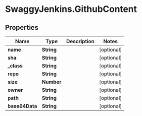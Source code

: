 # SwaggyJenkins.GithubContent

## Properties

Name | Type | Description | Notes
------------ | ------------- | ------------- | -------------
**name** | **String** |  | [optional] 
**sha** | **String** |  | [optional] 
**_class** | **String** |  | [optional] 
**repo** | **String** |  | [optional] 
**size** | **Number** |  | [optional] 
**owner** | **String** |  | [optional] 
**path** | **String** |  | [optional] 
**base64Data** | **String** |  | [optional] 


